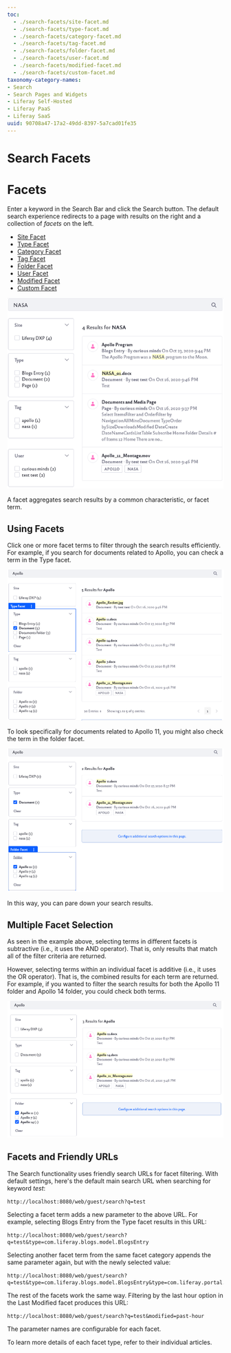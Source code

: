 ```yaml
---
toc:
  - ./search-facets/site-facet.md
  - ./search-facets/type-facet.md
  - ./search-facets/category-facet.md
  - ./search-facets/tag-facet.md
  - ./search-facets/folder-facet.md
  - ./search-facets/user-facet.md
  - ./search-facets/modified-facet.md
  - ./search-facets/custom-facet.md
taxonomy-category-names:
- Search
- Search Pages and Widgets
- Liferay Self-Hosted
- Liferay PaaS
- Liferay SaaS
uuid: 90708a47-17a2-49dd-8397-5a7cad01fe35
---
```

# Search Facets

# Facets

Enter a keyword in the Search Bar and click the Search button. The default search experience redirects to a page with results on the right and a collection of *facets* on the left.

- [Site Facet](search-facets/site-facet.md)
- [Type Facet](search-facets/type-facet.md)
- [Category Facet](search-facets/category-facet.md)
- [Tag Facet](search-facets/tag-facet.md)
- [Folder Facet](search-facets/folder-facet.md)
- [User Facet](search-facets/user-facet.md)
- [Modified Facet](search-facets/modified-facet.md)
- [Custom Facet](search-facets/custom-facet.md)

![Example page of search results.](./search-facets/images/01.png)

A facet aggregates search results by a common characteristic, or facet term. 

## Using Facets

Click one or more facet terms to filter through the search results efficiently. For example, if you search for documents related to Apollo, you can check a term in the Type facet.

![Apollo search results filtered by type.](./search-facets/images/02.png)

To look specifically for documents related to Apollo 11, you might also check the term in the folder facet.

![Apollo search results filtered by folder.](./search-facets/images/03.png)

In this way, you can pare down your search results.

## Multiple Facet Selection

As seen in the example above, selecting terms in different facets is subtractive (i.e., it uses the AND operator). That is, only results that match all of the filter criteria are returned.

However, selecting terms within an individual facet is additive (i.e., it uses the OR operator). That is, the combined results for each term are returned. For example, if you wanted to filter the search results for both the Apollo 11 folder and Apollo 14 folder, you could check both terms.

![Apollo search results for both folders.](./search-facets/images/04.png)

## Facets and Friendly URLs

The Search functionality uses friendly search URLs for facet filtering. With default settings, here's the default main search URL when searching for keyword *test*:

    http://localhost:8080/web/guest/search?q=test

Selecting a facet term adds a new parameter to the above URL. For example, selecting Blogs Entry from the Type facet results in this URL:

    http://localhost:8080/web/guest/search?q=test&type=com.liferay.blogs.model.BlogsEntry

Selecting another facet term from the same facet category appends the same parameter again, but with the newly selected value:

    http://localhost:8080/web/guest/search?q=test&type=com.liferay.blogs.model.BlogsEntry&type=com.liferay.portal.kernel.model.User

The rest of the facets work the same way. Filtering by the last hour option in the Last Modified facet produces this URL: 

    http://localhost:8080/web/guest/search?q=test&modified=past-hour

The parameter names are configurable for each facet.

To learn more details of each facet type, refer to their individual articles.

